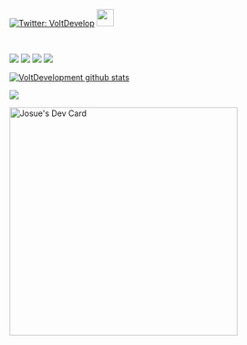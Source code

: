 [![Twitter: VoltDevelop](https://img.shields.io/twitter/follow/VoltDevelop?style=social)](https://twitter.com/VoltDevelop) </a><img src="https://media.giphy.com/media/WUlplcMpOCEmTGBtBW/giphy.gif" width="30"> 
</em>

&nbsp;
<p align="side">
<img src="https://img.shields.io/badge/Node.JS-black?style=for-the-badge&logo=node.js" />
<img src="https://img.shields.io/badge/-HTML5-black?style=for-the-badge&logo=HTML5" />
<img src="https://img.shields.io/badge/Javascript-black?style=for-the-badge&logo=javascript" />
<img src="https://img.shields.io/badge/Virsual Studio Code-black?style=for-the-badge&logo=VirsualStudioCode" />
</p>


[![VoltDevelopment github stats](https://github-readme-stats.vercel.app/api?username=voltdevelopment)](https://github.com/VoltDevelopment/)

<a href="https://github.com/anuraghazra/github-readme-stats">
    <img
      align="center"
      src="https://github-readme-stats.vercel.app/api/top-langs/?username=voltdevelopment&layout=compact&exclude_repo=PingMeRN"
    />
  </a>
  
<a href="https://app.daily.dev/JosueDev"><img src="https://api.daily.dev/devcards/01e9e3c982b74fb1ae1cff1b4bf8f59c.png?r=vi6" width="400" alt="Josue's Dev Card"/></a>  
